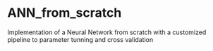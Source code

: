# ANN_from_scratch
Implementation of a Neural Network from scratch with a customized pipeline to parameter tunning and cross validation
